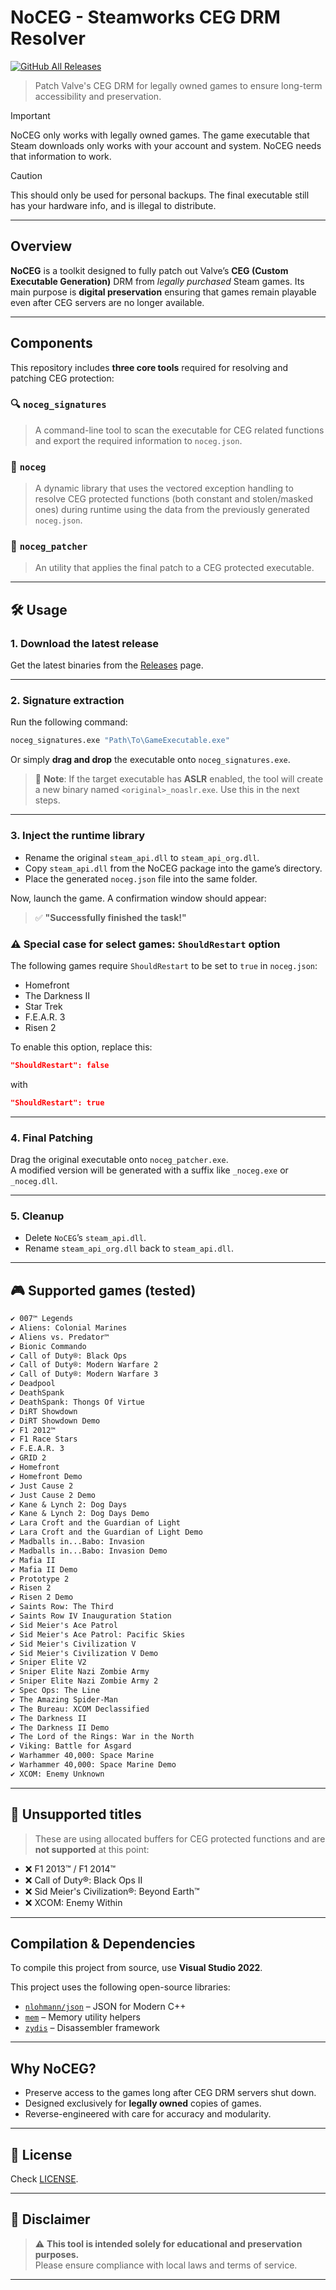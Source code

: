 # NoCEG - Steamworks CEG DRM Resolver
[![GitHub All Releases](https://img.shields.io/github/downloads/iArtorias/noceg/total.svg)](https://github.com/iArtorias/noceg/releases)
> Patch Valve's CEG DRM for legally owned games to ensure long-term accessibility and preservation.

> [!IMPORTANT]  
> NoCEG only works with legally owned games. The game executable that Steam downloads only works with your account and system. NoCEG needs that information to work.

> [!CAUTION]
> This should only be used for personal backups. The final executable still has your hardware info, and is illegal to distribute.
---

## Overview

**NoCEG** is a toolkit designed to fully patch out Valve’s **CEG (Custom Executable Generation)** DRM from *legally purchased* Steam games. Its main purpose is **digital preservation** ensuring that games remain playable even after CEG servers are no longer available.

---

## Components

This repository includes **three core tools** required for resolving and patching CEG protection:

### 🔍 `noceg_signatures`
> A command-line tool to scan the executable for CEG related functions and export the required information to `noceg.json`.

### 🧠 `noceg`
> A dynamic library that uses the vectored exception handling to resolve CEG protected functions (both constant and stolen/masked ones) during runtime using the data from the previously generated `noceg.json`.

### 🧰 `noceg_patcher`
> An utility that applies the final patch to a CEG protected executable.

---

## 🛠️ Usage

### **1. Download the latest release**

Get the latest binaries from the [Releases](https://github.com/iArtorias/noceg/releases) page.

---

### **2. Signature extraction**
Run the following command:
```bash
noceg_signatures.exe "Path\To\GameExecutable.exe"
```

Or simply **drag and drop** the executable onto `noceg_signatures.exe`.

> 🔔 **Note**: If the target executable has **ASLR** enabled, the tool will create a new binary named `<original>_noaslr.exe`. Use this in the next steps.

---

### **3. Inject the runtime library**

- Rename the original `steam_api.dll` to `steam_api_org.dll`.
- Copy `steam_api.dll` from the NoCEG package into the game’s directory.
- Place the generated `noceg.json` file into the same folder.

Now, launch the game. A confirmation window should appear:
> ✅ **"Successfully finished the task!"**

### ⚠️ Special case for select games: `ShouldRestart` option

The following games require `ShouldRestart` to be set to `true` in `noceg.json`:

- Homefront  
- The Darkness II  
- Star Trek  
- F.E.A.R. 3  
- Risen 2

To enable this option, replace this:

```json
"ShouldRestart": false
```
with
```json
"ShouldRestart": true
```

---

### **4. Final Patching**

Drag the original executable onto `noceg_patcher.exe`.  
A modified version will be generated with a suffix like `_noceg.exe` or `_noceg.dll`.

---

### **5. Cleanup**

- Delete `NoCEG`’s `steam_api.dll`.
- Rename `steam_api_org.dll` back to `steam_api.dll`.

---

## 🎮 Supported games (tested)

```txt
✔ 007™ Legends
✔ Aliens: Colonial Marines
✔ Aliens vs. Predator™
✔ Bionic Commando
✔ Call of Duty®: Black Ops
✔ Call of Duty®: Modern Warfare 2
✔ Call of Duty®: Modern Warfare 3
✔ Deadpool
✔ DeathSpank
✔ DeathSpank: Thongs Of Virtue
✔ DiRT Showdown
✔ DiRT Showdown Demo
✔ F1 2012™
✔ F1 Race Stars
✔ F.E.A.R. 3
✔ GRID 2
✔ Homefront
✔ Homefront Demo
✔ Just Cause 2
✔ Just Cause 2 Demo
✔ Kane & Lynch 2: Dog Days
✔ Kane & Lynch 2: Dog Days Demo
✔ Lara Croft and the Guardian of Light
✔ Lara Croft and the Guardian of Light Demo
✔ Madballs in...Babo: Invasion
✔ Madballs in...Babo: Invasion Demo
✔ Mafia II
✔ Mafia II Demo
✔ Prototype 2
✔ Risen 2
✔ Risen 2 Demo
✔ Saints Row: The Third
✔ Saints Row IV Inauguration Station
✔ Sid Meier's Ace Patrol
✔ Sid Meier's Ace Patrol: Pacific Skies
✔ Sid Meier's Civilization V
✔ Sid Meier's Civilization V Demo
✔ Sniper Elite V2
✔ Sniper Elite Nazi Zombie Army
✔ Sniper Elite Nazi Zombie Army 2
✔ Spec Ops: The Line
✔ The Amazing Spider-Man
✔ The Bureau: XCOM Declassified
✔ The Darkness II
✔ The Darkness II Demo
✔ The Lord of the Rings: War in the North
✔ Viking: Battle for Asgard
✔ Warhammer 40,000: Space Marine
✔ Warhammer 40,000: Space Marine Demo
✔ XCOM: Enemy Unknown
```

---

## 🚫 Unsupported titles

> These are using allocated buffers for CEG protected functions and are **not supported** at this point:

- ❌ F1 2013™ / F1 2014™  
- ❌ Call of Duty®: Black Ops II  
- ❌ Sid Meier's Civilization®: Beyond Earth™  
- ❌ XCOM: Enemy Within  

---

## Compilation & Dependencies

To compile this project from source, use **Visual Studio 2022**.


This project uses the following open-source libraries:

- [`nlohmann/json`](https://github.com/nlohmann/json) – JSON for Modern C++  
- [`mem`](https://github.com/0x1F9F1/mem) – Memory utility helpers  
- [`zydis`](https://github.com/zyantific/zydis) – Disassembler framework  

---

## Why NoCEG?

- Preserve access to the games long after CEG DRM servers shut down.
- Designed exclusively for **legally owned** copies of games.
- Reverse-engineered with care for accuracy and modularity.

--- 

## 📄 License

Check [LICENSE](LICENSE).

--- 

## 💬 Disclaimer

> ⚠️ **This tool is intended solely for educational and preservation purposes.**  
> Please ensure compliance with local laws and terms of service.

---
